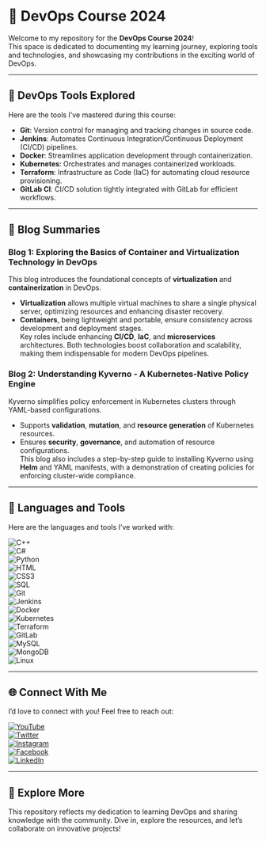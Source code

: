 # 🚀 **DevOps Course 2024**  

Welcome to my repository for the **DevOps Course 2024**!  
This space is dedicated to documenting my learning journey, exploring tools and technologies, and showcasing my contributions in the exciting world of DevOps.  

---

## 📌 **DevOps Tools Explored**  
Here are the tools I’ve mastered during this course:  

- **Git**: Version control for managing and tracking changes in source code.  
- **Jenkins**: Automates Continuous Integration/Continuous Deployment (CI/CD) pipelines.  
- **Docker**: Streamlines application development through containerization.  
- **Kubernetes**: Orchestrates and manages containerized workloads.  
- **Terraform**: Infrastructure as Code (IaC) for automating cloud resource provisioning.  
- **GitLab CI**: CI/CD solution tightly integrated with GitLab for efficient workflows.  

---

## 📝 **Blog Summaries**  

### **Blog 1: Exploring the Basics of Container and Virtualization Technology in DevOps**  
This blog introduces the foundational concepts of **virtualization** and **containerization** in DevOps.  
- **Virtualization** allows multiple virtual machines to share a single physical server, optimizing resources and enhancing disaster recovery.  
- **Containers**, being lightweight and portable, ensure consistency across development and deployment stages.  
Key roles include enhancing **CI/CD**, **IaC**, and **microservices** architectures. Both technologies boost collaboration and scalability, making them indispensable for modern DevOps pipelines.  

### **Blog 2: Understanding Kyverno - A Kubernetes-Native Policy Engine**  
Kyverno simplifies policy enforcement in Kubernetes clusters through YAML-based configurations.  
- Supports **validation**, **mutation**, and **resource generation** of Kubernetes resources.  
- Ensures **security**, **governance**, and automation of resource configurations.  
This blog also includes a step-by-step guide to installing Kyverno using **Helm** and YAML manifests, with a demonstration of creating policies for enforcing cluster-wide compliance.  

---

## 🌟 **Languages and Tools**  
Here are the languages and tools I’ve worked with:  

![C++](https://img.shields.io/badge/C++-00599C?style=for-the-badge&logo=cplusplus&logoColor=white)  
![C#](https://img.shields.io/badge/C%23-239120?style=for-the-badge&logo=csharp&logoColor=white)  
![Python](https://img.shields.io/badge/Python-14354C?style=for-the-badge&logo=python&logoColor=white)  
![HTML](https://img.shields.io/badge/HTML5-E34F26?style=for-the-badge&logo=html5&logoColor=white)  
![CSS3](https://img.shields.io/badge/CSS3-1572B6?style=for-the-badge&logo=css3&logoColor=white)  
![SQL](https://img.shields.io/badge/SQL-4479A1?style=for-the-badge&logo=microsoftsqlserver&logoColor=white)  
![Git](https://img.shields.io/badge/Git-F05032?style=for-the-badge&logo=git&logoColor=white)  
![Jenkins](https://img.shields.io/badge/Jenkins-D24939?style=for-the-badge&logo=jenkins&logoColor=white)  
![Docker](https://img.shields.io/badge/Docker-2496ED?style=for-the-badge&logo=docker&logoColor=white)  
![Kubernetes](https://img.shields.io/badge/Kubernetes-326CE5?style=for-the-badge&logo=kubernetes&logoColor=white)  
![Terraform](https://img.shields.io/badge/Terraform-623CE4?style=for-the-badge&logo=terraform&logoColor=white)  
![GitLab](https://img.shields.io/badge/GitLab-FC6D26?style=for-the-badge&logo=gitlab&logoColor=white)  
![MySQL](https://img.shields.io/badge/MySQL-4479A1?style=for-the-badge&logo=mysql&logoColor=white)  
![MongoDB](https://img.shields.io/badge/MongoDB-47A248?style=for-the-badge&logo=mongodb&logoColor=white)  
![Linux](https://img.shields.io/badge/Linux-FCC624?style=for-the-badge&logo=linux&logoColor=black)  


---

## 🌐 **Connect With Me**  
I’d love to connect with you! Feel free to reach out:  

[![YouTube](https://img.shields.io/badge/YouTube-FF0000?style=for-the-badge&logo=youtube&logoColor=white)](https://www.youtube.com/channel/UCogIhNJd_Z-y86g4Fc3N3vA)  
[![Twitter](https://img.shields.io/badge/Twitter-1DA1F2?style=for-the-badge&logo=twitter&logoColor=white)](https://mobile.twitter.com/suffiism)  
[![Instagram](https://img.shields.io/badge/Instagram-E4405F?style=for-the-badge&logo=instagram&logoColor=white)](https://www.instagram.com/photographybysufian)  
[![Facebook](https://img.shields.io/badge/Facebook-1877F2?style=for-the-badge&logo=facebook&logoColor=white)](https://www.facebook.com/suffiism)  
[![LinkedIn](https://img.shields.io/badge/LinkedIn-0A66C2?style=for-the-badge&logo=linkedin&logoColor=white)](https://www.linkedin.com/in/suffiism)  

---

## 📂 **Explore More**  
This repository reflects my dedication to learning DevOps and sharing knowledge with the community. Dive in, explore the resources, and let’s collaborate on innovative projects!  
